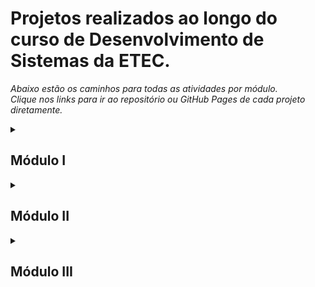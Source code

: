 # Projetos realizados ao longo do curso de Desenvolvimento de Sistemas da ETEC.
*Abaixo estão os caminhos para todas as atividades por módulo. <br> Clique nos links para ir ao repositório ou GitHub Pages de cada projeto diretamente.* 

<details>
 <summary><h2>Módulo I</h2></summary>
 
➜ Agenda 1 - Resoluções de problemas lógicos.
 
➜ Agenda 2 - Operadores lógicos.
 
➜ Agenda 3 - Debate sobre IDE's.
 
<hr>

## Projetos em JAVA

➜ Agenda 4 - Projeto JAVA

* [Porcentagem de casos Covid](https://github.com/geovanaborba/Projetos-ETEC_Desenvolvimento-de-Sistemas/tree/main/JAVA/Porcentagem%20de%20casos%20Covid)

➜ Agenda 5 - Projeto JAVA

* [Encaminhamento de filas por idade](https://github.com/geovanaborba/Projetos-ETEC_Desenvolvimento-de-Sistemas/tree/main/JAVA/Encaminhamento%20de%20filas) 

* [Cálculo de Imposto de Renda](https://github.com/geovanaborba/Projetos-ETEC_Desenvolvimento-de-Sistemas/tree/main/JAVA/C%C3%A1lculo%20de%20Imposto%20de%20Renda)

➜ Agenda 6 - Projeto JAVA 

* [Atividade 1: Calendário de Vacinação](https://github.com/geovanaborba/Projetos-ETEC_Desenvolvimento-de-Sistemas/tree/main/JAVA/Calend%C3%A1rio%20de%20Vacina%C3%A7%C3%A3o) 

* [Atividade 2: Cálculo de carga de avião com tratamento de erros.](https://github.com/geovanaborba/Projetos-ETEC_Desenvolvimento-de-Sistemas/tree/main/JAVA/C%C3%A1lculo%20de%20carga%20de%20avi%C3%A3o%20com%20tratamento%20de%20erros)

➜ Agenda 7 - Projeto JAVA 

* [Atividade 1: Padaria](https://github.com/geovanaborba/Projetos-ETEC_Desenvolvimento-de-Sistemas/tree/main/JAVA/Padaria%20-%20Promo%C3%A7%C3%A3o%20de%20anivers%C3%A1rio) 

* [Atividade 2: Tabuada](https://github.com/geovanaborba/Projetos-ETEC_Desenvolvimento-de-Sistemas/tree/main/JAVA/Tabuada) 

* [Atividade 3 (fórum): Média de temperaturas.](https://github.com/geovanaborba/Projetos-ETEC_Desenvolvimento-de-Sistemas/tree/main/JAVA/M%C3%A9dia%20de%20temperaturas) 

➜ Agenda 8 - Projeto JAVA 

* [Atividade 1: Cinema com questionário](https://github.com/geovanaborba/Projetos-ETEC_Desenvolvimento-de-Sistemas/tree/main/JAVA/Cinema%20com%20question%C3%A1rio) 

* [Atividade 2: Tabuada com while ou do while.](https://github.com/geovanaborba/Projetos-ETEC_Desenvolvimento-de-Sistemas/tree/main/JAVA/Tabuada%20com%20While%20ou%20Do%20While) 

➜ Agenda 9 - Simulado.

➜ Agenda 10 - Projeto JAVA 

* [Soma de elementos de Matriz 10x10.](https://github.com/geovanaborba/Projetos-ETEC_Desenvolvimento-de-Sistemas/tree/main/JAVA/Soma%20de%20elementos%20de%20Matriz%2010x10)   
<hr>

## Projetos em HTML/CSS 

➜ Agenda 11 - Projeto HTML/CSS -> Página com tema "Cachorros" - Utilizei CSS e JS, além do HTML

* [Página no GitHub Pages](https://geovanaborba.github.io/Projetos-ETEC_Desenvolvimento-de-Sistemas/HTML-CSS/P%C3%A1gina%20cachorros%20-%20agenda%2011/)

* [Link repositório](https://github.com/geovanaborba/Projetos-ETEC_Desenvolvimento-de-Sistemas/tree/main/HTML-CSS/P%C3%A1gina%20cachorros%20-%20agenda%2011)
 

➜ Agenda 12 - Projeto HTML/CSS -> Página apenas com HTML como proposto na agenda, para mostrar meus sites favoritos 

* [Página no GitHub Pages](https://geovanaborba.github.io/Projetos-ETEC_Desenvolvimento-de-Sistemas/HTML-CSS/P%C3%A1g.%20com%20sites%20favoritos%20(apenas%20com%20HTML)/)

* [Link repositório](https://github.com/geovanaborba/Projetos-ETEC_Desenvolvimento-de-Sistemas/tree/main/HTML-CSS/P%C3%A1g.%20com%20sites%20favoritos%20(apenas%20com%20HTML))

  
➜ Agenda 13 - Projeto HTML/CSS -> Página de Casamento Personalizada

* [Página no GitHub Pages](https://geovanaborba.github.io/Projetos-ETEC_Desenvolvimento-de-Sistemas/HTML-CSS/P%C3%A1gina%20Casamento%20-%20Agenda%2013/)

* [Link repositório](https://github.com/geovanaborba/Projetos-ETEC_Desenvolvimento-de-Sistemas/tree/main/HTML-CSS/P%C3%A1gina%20Casamento%20-%20Agenda%2013)


➜ Agenda 14 - Página de atrações turísticas, com framework W3schools 

* [Página no GitHub Pages](https://geovanaborba.github.io/Projetos-ETEC_Desenvolvimento-de-Sistemas/HTML-CSS/P%C3%A1gina%20com%20atra%C3%A7%C3%B5es%20da%20cidade%20-%20Agenda%2014/)

* [Link repositório](https://github.com/geovanaborba/Projetos-ETEC_Desenvolvimento-de-Sistemas/tree/main/HTML-CSS/P%C3%A1gina%20com%20atra%C3%A7%C3%B5es%20da%20cidade%20-%20Agenda%2014)

➜ Agenda 15 - Projeto CPS com framework W3schools

* [Página no GitHub Pages](https://geovanaborba.github.io/Projetos-ETEC_Desenvolvimento-de-Sistemas/HTML-CSS/Projeto%20CPS%20com%20framework%20W3/)

* [Link repositório](https://github.com/geovanaborba/Projetos-ETEC_Desenvolvimento-de-Sistemas/tree/main/HTML-CSS/Projeto%20CPS%20com%20framework%20W3)

➜ Agenda 16 - Projeto CPS com framework W3schools e slideshow com JS embutido

* [Página no GitHub Pages](https://geovanaborba.github.io/Projetos-ETEC_Desenvolvimento-de-Sistemas/HTML-CSS/Projeto%20CPS%20com%20W3%20e%20slideshow%20-%20Agenda%2016/#home)

* [Link repositório](https://github.com/geovanaborba/Projetos-ETEC_Desenvolvimento-de-Sistemas/tree/main/HTML-CSS/Projeto%20CPS%20com%20W3%20e%20slideshow%20-%20Agenda%2016)

<hr>

</details>

<details>
 <summary><h2>Módulo II</h2></summary>
<br>
 
## Projetos em PHP 
 

➜ Agenda 1 - Introdução e questionário sobre PHP.
 
➜ Agenda 2 - Projeto PHP

* [Página de cadastro](https://github.com/geovanaborba/Projetos-ETEC_Desenvolvimento-de-Sistemas/tree/main/PHP/Agenda%202%20-%20P%C3%A1gina%20de%20cadastro)

* [Formulário (atividade do fórum)](https://github.com/geovanaborba/Projetos-ETEC_Desenvolvimento-de-Sistemas/tree/main/PHP/Agenda%202%20-%20f%C3%B3rum%20-%20Formul%C3%A1rio)

➜ Agenda 3 - Projeto PHP 

* [Formulário com fórmula de desconto no php](https://github.com/geovanaborba/Projetos-ETEC_Desenvolvimento-de-Sistemas/tree/main/PHP/Agenda%203%20-%20Formul%C3%A1rio%20com%20f%C3%B3rmula%20de%20desconto)

➜ Agenda 4 - SIMULADO

➜ Agenda 5 - Projeto PHP com array

* [Exibição de tabela através de vetor no php](https://github.com/geovanaborba/Projetos-ETEC_Desenvolvimento-de-Sistemas/tree/main/PHP/Agenda%205%20-%20Exibi%C3%A7%C3%A3o%20de%20tabela%20com%20array)

➜ Agenda 6 - Projeto PHP com SQL

* [Exibição de tabela utilizando banco de dados SQL](https://github.com/geovanaborba/Projetos-ETEC_Desenvolvimento-de-Sistemas/tree/main/PHP/Agenda%206%20-%20Exibi%C3%A7%C3%A3o%20de%20tabela%20utilizando%20banco%20de%20dados%20SQL)

➜ Agenda 7 - SIMULADO

➜ Agenda 8 - Apresentação em Power Point para demonstrar o que foi aprendido ao decorrer das agendas.

<br>

## Projetos mobile com [Kodular](https://www.kodular.io/) 

*O Kodular é uma plataforma gratuita que oferece ferramentas e suporte para o usuário com o objetivo de facilitar o processo de criação de um aplicativo totalmente online.*

➜ Agenda 9

* [Aplicativo Calculadora](https://github.com/geovanaborba/Projetos-ETEC_Desenvolvimento-de-Sistemas/tree/main/Mobile%20-%20Kodular/Agenda%209%20-%20Aplicativo%20Calculadora)

➜ Agenda 10 

* [App com várias telas informativas](https://github.com/geovanaborba/Projetos-ETEC_Desenvolvimento-de-Sistemas/tree/main/Mobile%20-%20Kodular/Agenda%2010%20-%20Telas%20informativas)

➜ Agenda 11 

* [App de conversão de medidas](https://github.com/geovanaborba/Projetos-ETEC_Desenvolvimento-de-Sistemas/tree/main/Mobile%20-%20Kodular/Agenda%2011%20-%20App%20de%20convers%C3%A3o%20de%20medidas)

➜ Agenda 12 - SIMULADO 

➜ Agendas 13 e 14

* [Jogo da Velha - layout e desenvolvimento do app](https://github.com/geovanaborba/Projetos-ETEC_Desenvolvimento-de-Sistemas/tree/main/Mobile%20-%20Kodular/Agendas%2013%20e%2014%20-%20Jogo%20da%20Velha)

➜ Agenda 15

* [App para cadastro de produtos com notificações/alerta, caso haja campos em branco](https://github.com/geovanaborba/Projetos-ETEC_Desenvolvimento-de-Sistemas/tree/main/Mobile%20-%20Kodular/Agenda%2015%20-%20App%20para%20cadastro%20de%20produtos%20com%20notifica%C3%A7%C3%B5es)

➜ Agenda 16

* [Jogo: Descubra o Número](https://github.com/geovanaborba/Projetos-ETEC_Desenvolvimento-de-Sistemas/tree/main/Mobile%20-%20Kodular/Agenda%2016%20-%20Jogo:%20Descubra%20o%20N%C3%BAmero)


</details>


<details>
 <summary><h2>Módulo III</h2></summary>

 ## Projetos mobile com [Kodular](https://www.kodular.io/) 

*O Kodular é uma plataforma gratuita que oferece ferramentas e suporte para o usuário com o objetivo de facilitar o processo de criação de um aplicativo totalmente online.*

➜ Agenda 1 

* [Jogo Descubra o Número](https://github.com/geovanaborba/Projetos-ETEC_Desenvolvimento-de-Sistemas/tree/main/Mobile%20-%20Kodular/Agenda%201%20(3%C2%BAsem)%20-%20Jogo%20Descubra%20o%20n%C3%BAmero) *já havia feito o proposto na agenda 16 do módulo II*
 
➜ Agenda 2 

* [App Compartilhar](https://github.com/geovanaborba/Projetos-ETEC_Desenvolvimento-de-Sistemas/tree/main/Mobile%20-%20Kodular/Agenda%202%20(3%C2%BAsem)%20-%20App%20Compartilhar)
 
➜ Agenda 3 

* [Banco de Dados Local](https://github.com/geovanaborba/Projetos-ETEC_Desenvolvimento-de-Sistemas/tree/main/Mobile%20-%20Kodular/Agenda%203%20(3%C2%BAsem)%20-%20Banco%20de%20Dados%20local)
 
➜ Agenda 4

* [API CEP](https://github.com/geovanaborba/Projetos-ETEC_Desenvolvimento-de-Sistemas/tree/main/Mobile%20-%20Kodular/Agenda%204%20(3%C2%BAsem)%20-%20API%20CEP)

➜ Agenda 5 

* [Permissões](https://github.com/geovanaborba/Projetos-ETEC_Desenvolvimento-de-Sistemas/tree/main/Mobile%20-%20Kodular/Agenda%205%20(3%C2%BAsem)%20-%20Permiss%C3%B5es)

➜ Agenda 6 

* [App Utilitário (bateria)](https://github.com/geovanaborba/Projetos-ETEC_Desenvolvimento-de-Sistemas/tree/main/Mobile%20-%20Kodular/Agenda%206%20(3%C2%BAsem)%20-%20Utilit%C3%A1rio%20bateria)

➜ Agenda 7 

* [Sensores](https://github.com/geovanaborba/Projetos-ETEC_Desenvolvimento-de-Sistemas/tree/main/Mobile%20-%20Kodular/Agenda%207%20(3%C2%BAsem)%20-%20Sensores)

➜ Agenda 8 

* [Localização](https://github.com/geovanaborba/Projetos-ETEC_Desenvolvimento-de-Sistemas/tree/main/Mobile%20-%20Kodular/Agenda%208%20(3%C2%BAsem)%20-%20Localiza%C3%A7%C3%A3o)

<br>

## Projetos em PHP 

➜ Agenda 9

* [Métodos Getters e Setters](https://github.com/geovanaborba/Projetos-ETEC_Desenvolvimento-de-Sistemas/tree/main/PHP/Agenda%209%20(3%C2%BAsem)%20-%20M%C3%A9todos%20Getters%20e%20Setters)

➜ Agenda 10 - Simulado.

➜ Agendas 11 a 14

* [Projeto Juarez Enlatados - Sistema de Currículos (Model / View / Controller)]()

➜ Agenda 15 - Criptografias em PHP (apresentação em PowerPoint)

➜ Agenda 16 - Web Services (apresentação em PowerPoint)

  </details>
